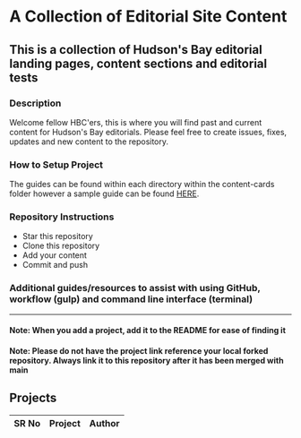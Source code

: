 # A Collection of Editorial Site Content

<!-- TODO: Update with links to project
![Contributors](https://img.shields.io/github/contributors/larymak/Python-project-Scripts?style=plastic)
![Forks](https://img.shields.io/github/forks/larymak/Python-project-Scripts)
![Stars](https://img.shields.io/github/stars/larymak/Python-project-Scripts)
![Licence](https://img.shields.io/github/license/larymak/Python-project-Scripts)
![Issues](https://img.shields.io/github/issues/larymak/Python-project-Scripts) -->

## This is a collection of Hudson's Bay editorial landing pages, content sections and editorial tests

### Description

Welcome fellow HBC'ers, this is where you will find past and current content for Hudson's Bay editorials. Please feel free to create issues, fixes, updates and new content to the repository.

<!-- TODO: Update with my own guideline for contributions via GitHub
### Contribution Guidelines

The contribution guidelines are as per the
guide [HERE](https://github.com/larymak/Python-project-Scripts/blob/main/CONTRIBUTING.md). -->

### How to Setup Project

The guides can be found within each directory within the content-cards folder however a sample guide can be found [HERE](https://update-with-link-to-project-guide).

### Repository Instructions

- Star this repository
- Clone this repository
- Add your content
- Commit and push
<!-- TODO: Update with guide on how it will work within HBC
- Create a pull request
- Wait for pull request to merge
- Celebrate your first step into the open source world and contribute more -->

### Additional guides/resources to assist with using GitHub, workflow (gulp) and command line interface (terminal)

<!-- TODO: Update with my own links to resources
 - [How to Contribute to Open Source Projects – A Beginner's Guide](https://www.freecodecamp.org/news/how-to-contribute-to-open-source-projects-beginners-guide/)
- [How to Write a Good README File for Your GitHub Project](https://www.freecodecamp.org/news/how-to-write-a-good-readme-file/) -->

---

#### Note: When you add a project, add it to the README for ease of finding it

#### Note: Please do not have the project link reference your local forked repository. Always link it to this repository after it has been merged with main

## Projects

| SR No | Project | Author |
| ----- | ------- | ------ |

<!-- TODO: Update once repo is created and first project is pushed to repo.
| 1     | [Ascii Image Converter](https://github.com/larymak/Python-project-Scripts/tree/main/ART%20SCRIPTS/image-ascii) | [Lary Mak](https://github.com/larymak)     |
| 2     | [DigitalClock](https://github.com/larymak/Python-project-Scripts/tree/main/TIME%20SCRIPTS/DigitalClock)        | [Logan Ozdyck](https://github.com/ozdyck3) | -->
